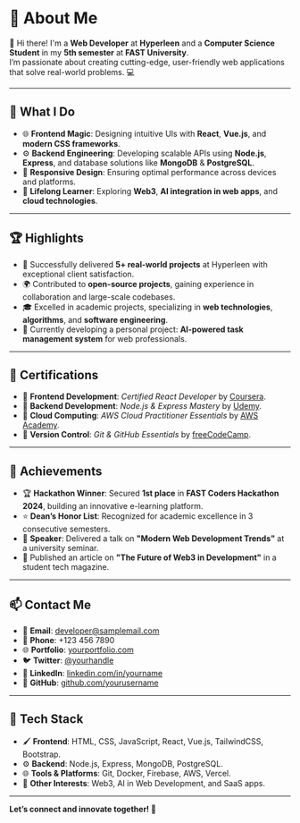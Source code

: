 # 🌟 About Me  

👋 Hi there! I'm a **Web Developer** at **Hyperleen** and a **Computer Science Student** in my **5th semester** at **FAST University**.  
I’m passionate about creating cutting-edge, user-friendly web applications that solve real-world problems. 💻  

---

## 🔭 What I Do  

- 🌐 **Frontend Magic**: Designing intuitive UIs with **React**, **Vue.js**, and **modern CSS frameworks**.  
- ⚙️ **Backend Engineering**: Developing scalable APIs using **Node.js**, **Express**, and database solutions like **MongoDB** & **PostgreSQL**.  
- 📱 **Responsive Design**: Ensuring optimal performance across devices and platforms.  
- 🌟 **Lifelong Learner**: Exploring **Web3**, **AI integration in web apps**, and **cloud technologies**.  

---

## 🏆 Highlights  

- 🎯 Successfully delivered **5+ real-world projects** at Hyperleen with exceptional client satisfaction.  
- 🌍 Contributed to **open-source projects**, gaining experience in collaboration and large-scale codebases.  
- 🎓 Excelled in academic projects, specializing in **web technologies**, **algorithms**, and **software engineering**.  
- 🚀 Currently developing a personal project: **AI-powered task management system** for web professionals.  

---

## 📜 Certifications  

- 🏅 **Frontend Development**: *Certified React Developer* by [Coursera](#).  
- 🏅 **Backend Development**: *Node.js & Express Mastery* by [Udemy](#).  
- 🏅 **Cloud Computing**: *AWS Cloud Practitioner Essentials* by [AWS Academy](#).  
- 🏅 **Version Control**: *Git & GitHub Essentials* by [freeCodeCamp](#).  

---

## 🏅 Achievements  

- 🏆 **Hackathon Winner**: Secured **1st place** in **FAST Coders Hackathon 2024**, building an innovative e-learning platform.  
- ⭐ **Dean’s Honor List**: Recognized for academic excellence in 3 consecutive semesters.  
- 📢 **Speaker**: Delivered a talk on **"Modern Web Development Trends"** at a university seminar.  
- 📖 Published an article on **"The Future of Web3 in Development"** in a student tech magazine.  

---

## 📫 Contact Me  

- 📧 **Email**: developer@samplemail.com  
- 📱 **Phone**: +123 456 7890  
- 🌐 **Portfolio**: [yourportfolio.com](#)  
- 🐦 **Twitter**: [@yourhandle](#)  
- 💼 **LinkedIn**: [linkedin.com/in/yourname](#)  
- 🌟 **GitHub**: [github.com/yourusername](#)  

---

## 🚀 Tech Stack  

- 🖌️ **Frontend**: HTML, CSS, JavaScript, React, Vue.js, TailwindCSS, Bootstrap.  
- ⚙️ **Backend**: Node.js, Express, MongoDB, PostgreSQL.  
- 🌐 **Tools & Platforms**: Git, Docker, Firebase, AWS, Vercel.  
- 📱 **Other Interests**: Web3, AI in Web Development, and SaaS apps.  

---

**Let’s connect and innovate together! 🚀**
